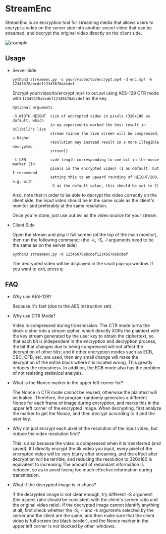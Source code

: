 # StreamEnc

StreamEnc is an encryption tool for streaming media that allows users to encrypt a video on the server side into another secret video that can be streamed, and decrypt the original video directly on the client side.

![example](https://user-images.githubusercontent.com/83796250/236632203-cb979b2d-0e96-4c14-9792-2769010e97cc.png)

## Usage

- Server Side

  ```
  python3 streamenc.py -s your/video/to/encrypt.mp4 -d enc.mp4 -k 12345678abcdef12345678abcdef
  ```

  Encrypt your/video/to/encrypt.mp4 to out.avi using AES-128 CTR mode with `12345678abcdef12345678abcdef` as the key.

  ```
  Optional arguments
  
  -S WIDTH HEIGHT  size of encrypted video in pixels (320x180 as default, which
                   in my experiments worked the best result in bilibili's live
                   stream (since the live screen will be compressed, a higher
                   resolution may instead result in a more illegible decrypted
                   screen))
  
  -l LEN           side length corresponding to one bit in the nonce marker (in
                   pixels in the encrypted video) (1 as default, but I recommend
                   setting this to an upward rounding of HEIGHT/200, e.g. with
                   -S as the default value, this should be set to 2)
  ```

  Also, note that in order to be able to decrypt the video correctly on the client side, the input video should be in the same scale as the client's monitor and preferably at the same resolution.

  Once you're done, just use out.avi as the video source for your stream.

- Client Side

  Open the stream and play it full screen (at the top of the main monitor), then run the following command: (the -k, -S, -l arguments need to be the same as on the server side)

  ```
  python3 streamenc.py -k 12345678abcdef12345678abcdef
  ```

  The decrypted video will be displayed in the small pop-up window. If you want to exit, press <kbd>q</kbd>.

## FAQ

- Why use AES-128?

  Because it's fast (due to the AES instruction set).
  
- Why use CTR Mode?

  Video is compressed during transmission. The CTR mode turns the block cipher into a stream cipher, which directly XORs the plaintext with the key stream generated by the user key to obtain the ciphertext, so that each bit is independent in the encryption and decryption process, the bit that changes due to being compressed will not affect the decryption of other bits; and if other encryption modes such as ECB, CBC, CFB, etc. are used, then any small change will make the decryption of the entire block where it is located wrong, This greatly reduces the robustness. In addition, the ECB mode also has the problem of not resisting statistical analysis.

- What is the Nonce marker in the upper left corner for?

  The Nonce in CTR mode cannot be reused, otherwise the plaintext will be leaked. Therefore, the program randomly generates a different Nonce for each frame of image during encryption, and marks this in the upper left corner of the encrypted image. When decrypting, first analyze the marker to get the Nonce, and then decrypt according to it and the user key.

- Why not just encrypt each pixel at the resolution of the input video, but reduce the video resolution first?
  
  This is also because the video is compressed when it is transferred (and saved). If I directly encrypt the 4k video you input, every pixel of the encrypted video will be very blurry after streaming, and the effect after decryption will be terrible, and reducing the resolution to 320x180 is equivalent to increasing The amount of redundant information is reduced, so as to avoid losing too much effective information during transmission.
  
- What if the decrypted image is in chaos?

  If the decrypted image is not clear enough, try different -S argument (the aspect ratio should be consistent with the client's screen ratio and the original video ratio). If the decrypted image cannot identify anything at all, first check whether the -S, -l and -k arguments selected by the server and the client are the same, and then make sure that the client video is full screen (no black border), and the Nonce marker in the upper left corner is not blocked by other windows.
